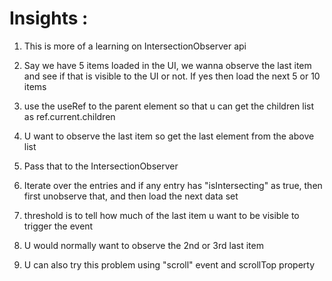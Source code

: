 
# Insights :

1. This is more of a learning on IntersectionObserver api
2. Say we have 5 items loaded in the UI, we wanna observe the last item and see if that is visible to the UI or not. If yes then load the next 5 or 10 items
3. use the useRef to the parent element so that u can get the children list as ref.current.children
4. U want to observe the last item so get the last element from the above list
5. Pass that to the IntersectionObserver
6. Iterate over the entries and if any entry has "isIntersecting" as true, then first unobserve that, and then load the next data set
7. threshold is to tell how much of the last item u want to be visible to trigger the event
8. U would normally want to observe the 2nd or 3rd last item

9. U can also try this problem using "scroll" event and scrollTop property